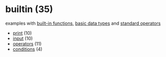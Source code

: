 # builtin (35)
examples with [built-in functions](https://docs.python.org/3/library/functions.html), [basic data types](https://realpython.com/python-data-types/) and [standard operators](https://docs.python.org/3/library/operator.html) 

+ [print](print/README.md) (10)
+ [input](input/README.md) (10)
+ [operators](operators/README.md) (11)
+ [conditions](conditions/README.md) (4)
